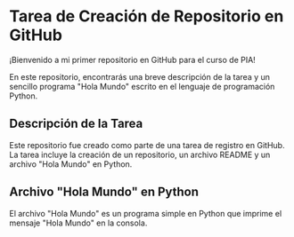 # Tarea de Creación de Repositorio en GitHub

¡Bienvenido a mi primer repositorio en GitHub para el curso de PIA!

En este repositorio, encontrarás una breve descripción de la tarea y un sencillo programa "Hola Mundo" escrito en el lenguaje de programación Python.

## Descripción de la Tarea
Este repositorio fue creado como parte de una tarea de registro en GitHub. La tarea incluye la creación de un repositorio, un archivo README y un archivo "Hola Mundo" en Python.

## Archivo "Hola Mundo" en Python
El archivo "Hola Mundo" es un programa simple en Python que imprime el mensaje "Hola Mundo" en la consola.

